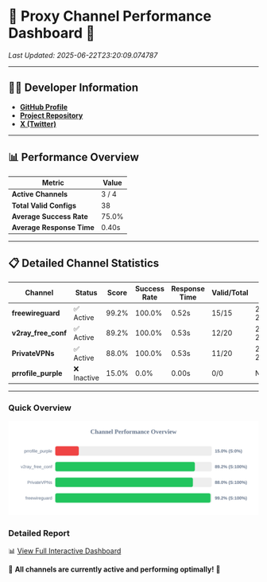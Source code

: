 # 🌟 Proxy Channel Performance Dashboard 🌟

_Last Updated: 2025-06-22T23:20:09.074787_

---

## 👩‍💻 Developer Information

- **[GitHub Profile](https://github.com/4n0nymou3)**  
- **[Project Repository](https://github.com/4n0nymou3/multi-proxy-config-fetcher)**  
- **[X (Twitter)](https://x.com/4n0nymou3)**  

---

## 📊 Performance Overview

| Metric                | Value       |
|-----------------------|-------------|
| **Active Channels**   | 3 / 4       |
| **Total Valid Configs** | 38          |
| **Average Success Rate** | 75.0%      |
| **Average Response Time** | 0.40s       |

---

## 📋 Detailed Channel Statistics

| Channel          | Status     | Score  | Success Rate | Response Time | Valid/Total | Last Success               |
|------------------|------------|--------|--------------|---------------|-------------|----------------------------|
| **freewireguard**  | ✅ Active  | 99.2%  | 100.0% | 0.52s         | 15/15       | 2025-06-22T23:20:09.073116 |
| **v2ray_free_conf**  | ✅ Active  | 89.2%  | 100.0% | 0.53s         | 12/20       | 2025-06-22T23:20:07.963080 |
| **PrivateVPNs**  | ✅ Active  | 88.0%  | 100.0% | 0.53s         | 11/20       | 2025-06-22T23:20:08.526976 |
| **prrofile_purple**  | ❌ Inactive  | 15.0%  | 0.0% | 0.00s         | 0/0       | None |

---

### Quick Overview
<div align="center">
  <a href="https://raw.githubusercontent.com/nullluser/NullRepo/refs/heads/main/assets/channel_stats_chart.svg">
    <img src="https://raw.githubusercontent.com/nullluser/NullRepo/refs/heads/main/assets/channel_stats_chart.svg" alt="Source Performance Statistics" width="800">
  </a>
</div>

### Detailed Report
📊 [View Full Interactive Dashboard](https://htmlpreview.github.io/?https://github.com/nullluser/NullRepo/blob/main/assets/performance_report.html)

🎉 **All channels are currently active and performing optimally!** 🎉
